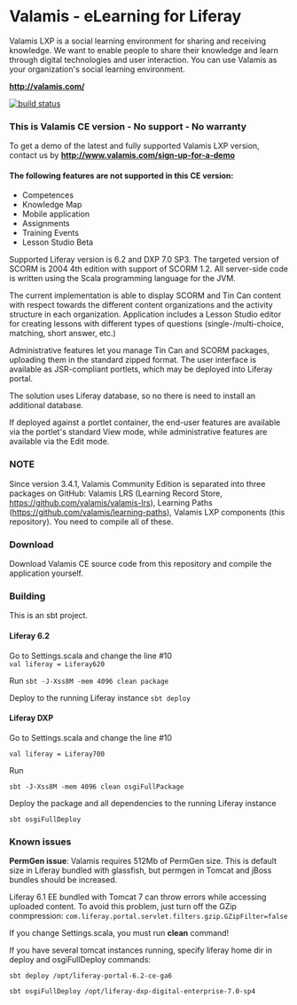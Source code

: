 # Valamis - eLearning for Liferay

Valamis LXP is a social learning environment for sharing and receiving knowledge. We want to enable people to share their knowledge and learn through digital technologies and user interaction. You can use Valamis as your organization's social learning environment.

**http://valamis.com/**

[![build status](https://api.travis-ci.org/arcusys/Valamis.png)](http://travis-ci.org/arcusys/Valamis)

### This is Valamis CE version - No support - No warranty
To get a demo of the latest and fully supported Valamis LXP version, contact us by **http://www.valamis.com/sign-up-for-a-demo**

#### The following features are not supported in this CE version:
* Competences
* Knowledge Map
* Mobile application
* Assignments
* Training Events
* Lesson Studio Beta

Supported Liferay version is 6.2 and DXP 7.0 SP3.
The targeted version of SCORM is 2004 4th edition with support of SCORM 1.2.
All server-side code is written using the Scala programming language for the JVM.

The current implementation is able to display SCORM and Tin Can content with respect towards the different content organizations and the activity structure in each organization.
Application includes a Lesson Studio editor for creating lessons with different types of questions (single-/multi-choice, matching, short answer, etc.)

Administrative features let you manage Tin Can and SCORM packages, uploading them in the standard zipped format.
The user interface is available as JSR-compliant portlets, which may be deployed into Liferay portal.

The solution uses Liferay database, so no there is need to install an additional database.

If deployed against a portlet container, the end-user features are available via the portlet's standard View mode, while administrative features are available via the Edit mode. 

### NOTE
Since version 3.4.1, Valamis Community Edition is separated into three packages on GitHub: Valamis LRS (Learning Record Store, https://github.com/valamis/valamis-lrs),
Learning Paths (https://github.com/valamis/learning-paths), Valamis LXP components (this repository). You need to compile all of these.

### Download 
Download Valamis CE source code from this repository and compile the application yourself.

### Building
This is an sbt project.

#### Liferay 6.2
Go to Settings.scala and change the line #10   
`val liferay = Liferay620`

Run
`sbt -J-Xss8M -mem 4096 clean package`

Deploy to the running Liferay instance
`sbt deploy`

#### Liferay DXP
Go to Settings.scala and change the line #10   

`val liferay = Liferay700`

Run

`sbt -J-Xss8M -mem 4096 clean osgiFullPackage`

Deploy the package and all dependencies to the running Liferay instance

`sbt osgiFullDeploy`

### Known issues
**PermGen issue**: Valamis requires 512Mb of PermGen size. This is default size in Liferay bundled with glassfish, but permgen in Tomcat and jBoss bundles should be increased.

Liferay 6.1 EE bundled with Tomcat 7 can throw errors while accessing uploaded content. To avoid this problem, just turn off the GZip conmpression:
`com.liferay.portal.servlet.filters.gzip.GZipFilter=false`

If you change Settings.scala, you must run **clean** command!

If you have several tomcat instances running, specify liferay home dir in deploy and osgiFullDeploy commands:

`sbt deploy /opt/liferay-portal-6.2-ce-ga6`

`sbt osgiFullDeploy /opt/liferay-dxp-digital-enterprise-7.0-sp4`
